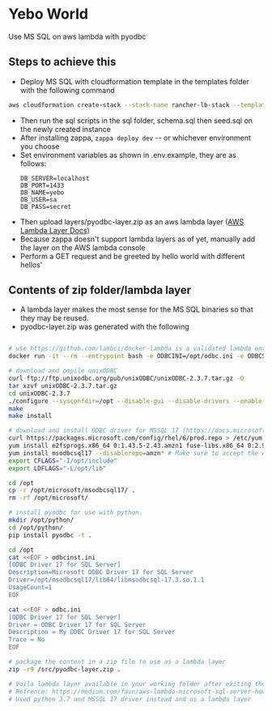 # Yebo World

Use MS SQL on aws lambda with pyodbc

## Steps to achieve this

- Deploy MS SQL with cloudformation template in the templates folder with the following command

```sh 
aws cloudformation create-stack --stack-name rancher-lb-stack --template-body file:///path/to/repo/templates/ms_sql_db.yml
```

- Then run the sql scripts in the sql folder, schema.sql then seed.sql on the newly created instance
- After installing zappa, `zappa deploy dev` -- or whichever environment you choose
- Set environment variables as shown in .env.example, they are as follows:
    ```env
    DB_SERVER=localhost
    DB_PORT=1433
    DB_NAME=yebo
    DB_USER=sa
    DB_PASS=secret
    ```
- Then upload layers/pyodbc-layer.zip as an aws lambda layer ([AWS Lambda Layer Docs](https://docs.aws.amazon.com/lambda/latest/dg/configuration-layers.html))
- Because zappa doesn't support lambda layers as of yet, manually add the layer on the AWS lambda console 
- Perform a GET request and be greeted by hello world with different hellos'

## Contents of zip folder/lambda layer

- A lambda layer makes the most sense for the MS SQL binaries so that they may be reused. 
- pyodbc-layer.zip was generated with the following

```sh

# use https://github.com/lambci/docker-lambda is a validated lambda environment
docker run -it --rm --entrypoint bash -e ODBCINI=/opt/odbc.ini -e ODBCSYSINI=/opt/ -v $PWD:/src -w /src lambci/lambda:build-python3.7

# download and ompile unixODBC
curl ftp://ftp.unixodbc.org/pub/unixODBC/unixODBC-2.3.7.tar.gz -O
tar xzvf unixODBC-2.3.7.tar.gz
cd unixODBC-2.3.7
./configure --sysconfdir=/opt --disable-gui --disable-drivers --enable-iconv --with-iconv-char-enc=UTF8 --with-iconv-ucode-enc=UTF16LE --prefix=/opt
make
make install

# download and install ODBC driver for MSSQL 17 (https://docs.microsoft.com/en-us/sql/connect/odbc/linux-mac/installing-the-microsoft-odbc-driver-for-sql-server?view=sql-server-2017)
curl https://packages.microsoft.com/config/rhel/6/prod.repo > /etc/yum.repos.d/mssql-release.repo # RHEL 6 (AWS Lambda runs on RHEL 6)
yum install e2fsprogs.x86_64 0:1.43.5-2.43.amzn1 fuse-libs.x86_64 0:2.9.4-1.18.amzn1 libss.x86_64 0:1.43.5-2.43.amzn1
yum install msodbcsql17 --disablerepo=amzn* # Make sure to accept the eula
export CFLAGS="-I/opt/include"
export LDFLAGS="-L/opt/lib"

cd /opt
cp -r /opt/microsoft/msodbcsql17/ .
rm -rf /opt/microsoft/

# install pyodbc for use with python.
mkdir /opt/python/
cd /opt/python/
pip install pyodbc -t .

cd /opt
cat <<EOF > odbcinst.ini
[ODBC Driver 17 for SQL Server]
Description=Microsoft ODBC Driver 17 for SQL Server
Driver=/opt/msodbcsql17/lib64/libmsodbcsql-17.3.so.1.1
UsageCount=1
EOF

cat <<EOF > odbc.ini
[ODBC Driver 17 for SQL Server]
Driver = ODBC Driver 17 for SQL Server
Description = My ODBC Driver 17 for SQL Server
Trace = No
EOF

# package the content in a zip file to use as a lambda layer
zip -r9 /src/pyodbc-layer.zip .

# Voila lambda layer available in your working folder after exiting the image
# Refrence: https://medium.com/faun/aws-lambda-microsoft-sql-server-how-to-66c5f9d275ed 
# Used python 3.7 and MSSQL 17 driver instead and as a lambda layer
```
